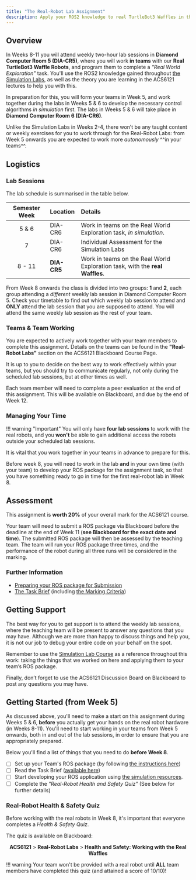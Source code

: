 ```yaml
---
title: "The Real-Robot Lab Assignment"
description: Apply your ROS2 knowledge to real TurtleBot3 Waffles in the lab.
--- 
```


## Overview

In Weeks 8-11 you will attend weekly two-hour lab sessions in **Diamond Computer Room 5 (DIA-CR5)**, where you will work **in teams** with our **Real TurtleBot3 Waffle Robots**, and program them to complete a *"Real World Exploration"* task. You'll use the ROS2 knowledge gained throughout [the Simulation Labs](../sim/README.md), as well as the theory you are learning in the ACS6121 lectures to help you with this.

In preparation for this, you will form your teams in Week 5, and work together during the labs in Weeks 5 & 6 to develop the necessary control algorithms *in simulation* first. The labs in Weeks 5 & 6 will take place in **Diamond Computer Room 6 (DIA-CR6)**.

Unlike the Simulation Labs in Weeks 2-4, there won’t be any taught content or weekly exercises for you to work through for the Real-Robot Labs: from Week 5 onwards you are expected to work more *autonomously* ^^in your teams^^. 

## Logistics

### Lab Sessions

The lab schedule is summarised in the table below.

<center>

| Semester Week | Location | Details |
| :---:         | :---     | :---    |
| 5 & 6  | DIA-CR6 | Work in teams on the Real World Exploration task, *in simulation*.  | 
| 7  | DIA-CR6 | Individual Assessment for the Simulation Labs | 
| 8 - 11 | **DIA-CR5** | Work in teams on the Real World Exploration task, with the **real Waffles**.  | 

</center>

From Week 8 onwards the class is divided into two groups: **1** and **2**, each group attending a *different* weekly lab session in Diamond Computer Room 5. Check your timetable to find out which weekly lab session to attend and **ONLY** attend the lab session that you are supposed to attend. You will attend the same weekly lab session as the rest of your team.

### Teams & Team Working

You are expected to actively work together with your team members to complete this assignment. Details on the teams can be found in the **"Real-Robot Labs"** section on the ACS6121 Blackboard Course Page.

It is up to you to decide on the best way to work effectively within your teams, but you should try to communicate regularly, not only during the scheduled lab sessions, but at other times as well.

Each team member will need to complete a peer evaluation at the end of this assignment. This will be available on Blackboard, and due by the end of Week 12.

### Managing Your Time

!!! warning "Important"
    You will only have **four lab sessions** to work with the real robots, and you **won't** be able to gain additional access the robots outside your scheduled lab sessions.
    
It is vital that you work together in your teams in advance to prepare for this. 

Before week 8, you will need to work in the lab **and** in your own time (with your team) to develop your ROS package for the assignment task, so that you have something ready to go in time for the first real-robot lab in Week 8.

## Assessment

This assignment is **worth 20%** of your overall mark for the ACS6121 course.

Your team will need to submit a ROS package via Blackboard before the deadline at the end of Week 11 (**see Blackboard for the exact date and time**). The submitted ROS package will then be assessed by the teaching team. The team will run your ROS package three times, and the performance of the robot during all three runs will be considered in the marking. 

### Further Information

* [Preparing your ROS package for Submission](./submission.md#exporting-your-ros-package-for-submission)
* [The Task Brief](./the-task.md) (including [the Marking Criteria](./the-task.md#marking))

## Getting Support

The best way for you to get support is to attend the weekly lab sessions, where the teaching team will be present to answer any questions that you may have. Although we are more than happy to discuss things and help you, it is not our job to debug your entire code on your behalf on the spot.

Remember to use the [Simulation Lab Course](../sim/README.md) as a reference throughout this work: taking the things that we worked on here and applying them to your team’s ROS package.

Finally, don’t forget to use the ACS6121 Discussion Board on Blackboard to post any questions you may have.

## Getting Started (from Week 5)

As discussed above, you'll need to make a start on this assignment during Weeks 5 & 6, **before** you actually get your hands on the real robot hardware (in Weeks 8-11). You'll need to start working in your teams from Week 5 onwards, both in and out of the lab sessions, in order to ensure that you are appropriately prepared. 

Below you'll find a list of things that you need to do **before Week 8**.

* [ ] Set up your Team's ROS package (by following [the instructions here](./your-ros-pkg.md#creating-your-teams-package))
* [ ] Read the Task Brief ([available here](./the-task.md))
* [ ] Start developing your ROS application using [the simulation resources](./sim-resources.md).
* [ ] Complete the *"Real-Robot Health and Safety Quiz"* (See below for further details)

### Real-Robot Health & Safety Quiz

Before working with the real robots in Week 8, it's important that everyone completes a *Health & Safety Quiz*.

The quiz is available on Blackboard: 

<center>

**ACS6121** > **Real-Robot Labs** > **Health and Safety: Working with the Real Waffles**

</center>

!!! warning
    Your team won't be provided with a real robot until **ALL** team members have completed this quiz (and attained a score of 10/10)!